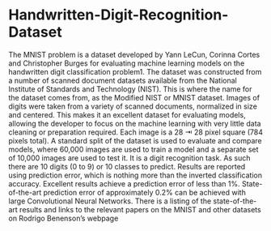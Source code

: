 # Handwritten-Digit-Recognition-Dataset

The MNIST problem is a dataset developed by Yann LeCun, Corinna Cortes and Christopher
Burges for evaluating machine learning models on the handwritten digit classification problem1.
The dataset was constructed from a number of scanned document datasets available from the
National Institute of Standards and Technology (NIST). This is where the name for the dataset
comes from, as the Modified NIST or MNIST dataset.
Images of digits were taken from a variety of scanned documents, normalized in size and
centered. This makes it an excellent dataset for evaluating models, allowing the developer to
focus on the machine learning with very little data cleaning or preparation required. Each
image is a 28 ⇥ 28 pixel square (784 pixels total). A standard split of the dataset is used to
evaluate and compare models, where 60,000 images are used to train a model and a separate set
of 10,000 images are used to test it.
It is a digit recognition task. As such there are 10 digits (0 to 9) or 10 classes to predict.
Results are reported using prediction error, which is nothing more than the inverted classification
accuracy. Excellent results achieve a prediction error of less than 1%. State-of-the-art prediction
error of approximately 0.2% can be achieved with large Convolutional Neural Networks. There
is a listing of the state-of-the-art results and links to the relevant papers on the MNIST and
other datasets on Rodrigo Benenson’s webpage
